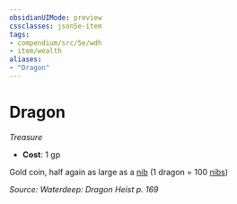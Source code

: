```yaml
---
obsidianUIMode: preview
cssclasses: json5e-item
tags:
- compendium/src/5e/wdh
- item/wealth
aliases: 
- "Dragon"
---
```

# Dragon
*Treasure*  

- **Cost**: 1 gp

Gold coin, half again as large as a [nib](/3-Mechanics/CLI/items/nib-wdh.md) (1 dragon = 100 [nibs](/3-Mechanics/CLI/items/nib-wdh.md))

*Source: Waterdeep: Dragon Heist p. 169*